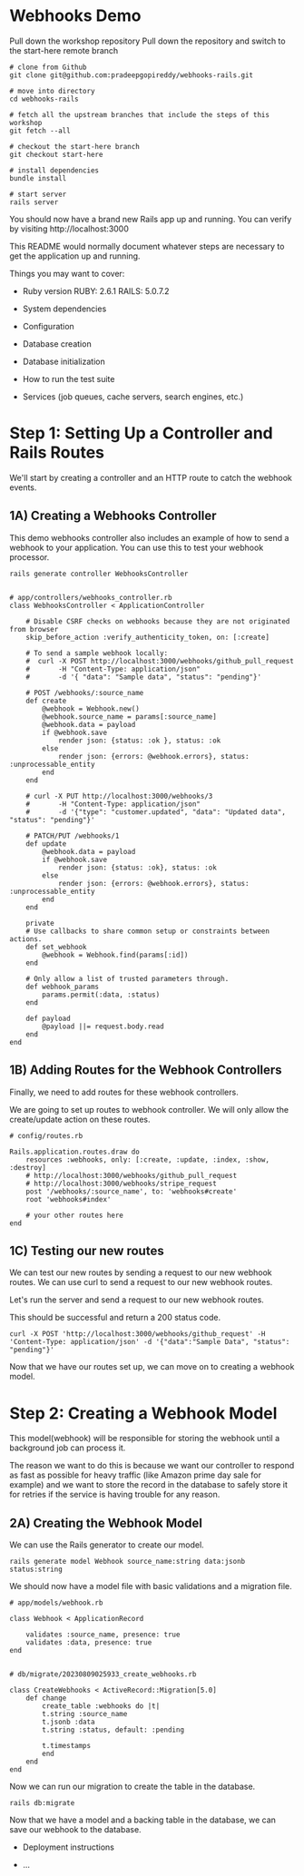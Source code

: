 # Webhooks Demo

Pull down the workshop repository
Pull down the repository and switch to the start-here remote branch

    # clone from Github
    git clone git@github.com:pradeepgopireddy/webhooks-rails.git

    # move into directory
    cd webhooks-rails

    # fetch all the upstream branches that include the steps of this workshop
    git fetch --all

    # checkout the start-here branch
    git checkout start-here

    # install dependencies
    bundle install

    # start server
    rails server

You should now have a brand new Rails app up and running. You can verify by visiting http://localhost:3000

This README would normally document whatever steps are necessary to get the application up and running.

Things you may want to cover:

* Ruby version
    RUBY: 2.6.1
    RAILS: 5.0.7.2

* System dependencies


* Configuration

* Database creation

* Database initialization

* How to run the test suite

* Services (job queues, cache servers, search engines, etc.)
# Step 1: Setting Up a Controller and Rails Routes
We'll start by creating a controller and an HTTP route to catch the webhook events.
## 1A) Creating a Webhooks Controller
This demo webhooks controller also includes an example of how to send a webhook to your application. You can use this to test your webhook processor.

    rails generate controller WebhooksController


    # app/controllers/webhooks_controller.rb
    class WebhooksController < ApplicationController
  
        # Disable CSRF checks on webhooks because they are not originated from browser
        skip_before_action :verify_authenticity_token, on: [:create]

        # To send a sample webhook locally:
        #  curl -X POST http://localhost:3000/webhooks/github_pull_request 
        #       -H "Content-Type: application/json" 
        #       -d '{ "data": "Sample data", "status": "pending"}'
  
        # POST /webhooks/:source_name
        def create
            @webhook = Webhook.new()
            @webhook.source_name = params[:source_name]
            @webhook.data = payload
            if @webhook.save
                render json: {status: :ok }, status: :ok
            else
                render json: {errors: @webhook.errors}, status: :unprocessable_entity
            end
        end

        # curl -X PUT http://localhost:3000/webhooks/3 
        #       -H "Content-Type: application/json" 
        #       -d '{"type": "customer.updated", "data": "Updated data", "status": "pending"}'

        # PATCH/PUT /webhooks/1
        def update
            @webhook.data = payload
            if @webhook.save
                render json: {status: :ok}, status: :ok
            else
                render json: {errors: @webhook.errors}, status: :unprocessable_entity
            end
        end

        private
        # Use callbacks to share common setup or constraints between actions.
        def set_webhook
            @webhook = Webhook.find(params[:id])
        end

        # Only allow a list of trusted parameters through.
        def webhook_params
            params.permit(:data, :status)
        end

        def payload
            @payload ||= request.body.read
        end
    end
## 1B) Adding Routes for the Webhook Controllers
Finally, we need to add routes for these webhook controllers.

We are going to set up routes to webhook controller. We will only allow the create/update action on these routes.

    # config/routes.rb

    Rails.application.routes.draw do
        resources :webhooks, only: [:create, :update, :index, :show, :destroy]
        # http://localhost:3000/webhooks/github_pull_request
        # http://localhost:3000/webhooks/stripe_request
        post '/webhooks/:source_name', to: 'webhooks#create'
        root 'webhooks#index'
        
        # your other routes here
    end

## 1C) Testing our new routes
We can test our new routes by sending a request to our new webhook routes. We can use curl to send a request to our new webhook routes.

Let's run the server and send a request to our new webhook routes.

This should be successful and return a 200 status code.
    
    curl -X POST 'http://localhost:3000/webhooks/github_request' -H 'Content-Type: application/json' -d '{"data":"Sample Data", "status": "pending"}'

Now that we have our routes set up, we can move on to creating a webhook model.

# Step 2: Creating a Webhook Model
This model(webhook) will be responsible for storing the webhook until a background job can process it.

The reason we want to do this is because we want our controller to respond as fast as possible for heavy traffic (like Amazon prime day sale for example) and we want to store the record in the database to safely store it for retries if the service is having trouble for any reason.

## 2A) Creating the Webhook Model
We can use the Rails generator to create our model.

    rails generate model Webhook source_name:string data:jsonb status:string

We should now have a model file with basic validations and a migration file.

    # app/models/webhook.rb

    class Webhook < ApplicationRecord

        validates :source_name, presence: true
        validates :data, presence: true
    end


    # db/migrate/20230809025933_create_webhooks.rb

    class CreateWebhooks < ActiveRecord::Migration[5.0]
        def change
            create_table :webhooks do |t|
            t.string :source_name
            t.jsonb :data
            t.string :status, default: :pending

            t.timestamps
            end
        end
    end

Now we can run our migration to create the table in the database.

    rails db:migrate

Now that we have a model and a backing table in the database, we can save our webhook to the database.

* Deployment instructions

* ...
